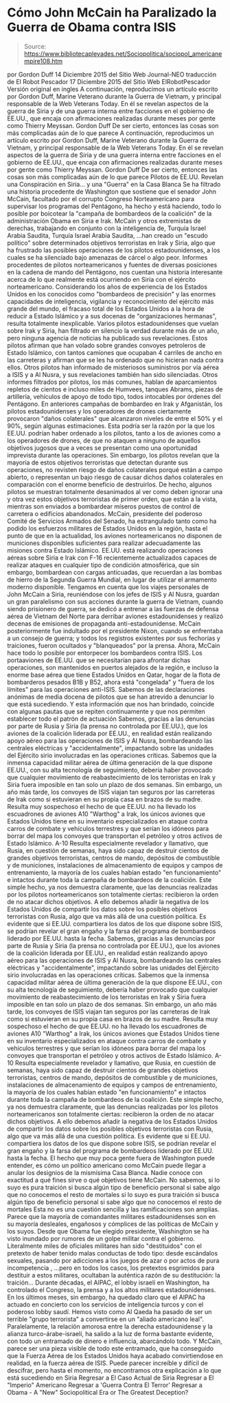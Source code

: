# Cómo John McCain ha Paralizado la Guerra de Obama contra ISIS

> Source: https://www.bibliotecapleyades.net/Sociopolitica/sociopol_americanempire108.htm

por Gordon Duff
14 Diciembre 2015
del Sitio Web Journal-NEO
traducción de El Robot Pescador
17 Diciembre 2015
del Sitio Web ElRobotPescador
Versión original en ingles
A continuación, reproducimos un artículo escrito por Gordon Duff, Marine Veterano durante la Guerra de Vietnam, y principal responsable de la Web Veterans Today. En él se revelan aspectos de la guerra de Siria y de una guerra interna entre facciones en el gobierno de EE.UU., que encaja con afirmaciones realizadas durante meses por gente como Thierry Meyssan. Gordon Duff De ser cierto, entonces las cosas son más complicadas aún de lo que parece
A continuación, reproducimos un artículo escrito por Gordon Duff, Marine Veterano durante la Guerra de Vietnam, y principal responsable de la Web Veterans Today. En él se revelan aspectos de la guerra de Siria y de una guerra interna entre facciones en el gobierno de EE.UU., que encaja con afirmaciones realizadas durante meses por gente como Thierry Meyssan.
Gordon Duff
De ser cierto, entonces las cosas son más complicadas aún de lo que parece
Pilotos de EE.UU. Revelan una Conspiración en Siria... y una "Guerra" en la Casa Blanca
Se ha filtrado una historia procedente de Washington que sostiene que el senador John McCain, facultado por el corrupto Congreso Norteamericano para supervisar los programas del Pentágono, ha hecho y está haciendo, todo lo posible por boicotear la "campaña de bombardeos de la coalición" de la administración Obama en Siria e Irak. McCain y otros extremistas de derechas, trabajando en conjunto con la inteligencia de,
Turquía Israel Arabia Saudita,
Turquía
Israel
Arabia Saudita,
...han creado un "escudo político" sobre determinados objetivos terroristas en Irak y Siria, algo que ha frustrado las posibles operaciones de los pilotos estadounidenses, a los cuales se ha silenciado bajo amenazas de cárcel o algo peor. Informes procedentes de pilotos norteamericanos y fuentes de diversas posiciones en la cadena de mando del Pentágono, nos cuentan una historia interesante acerca de lo que realmente está ocurriendo en Siria con el ejército norteamericano. Considerando los años de experiencia de los Estados Unidos en los conocidos como "bombardeos de precisión" y las enormes capacidades de inteligencia, vigilancia y reconocimiento del ejército más grande del mundo, el fracaso total de los Estados Unidos a la hora de reducir a Estado Islámico y a sus docenas de "organizaciones hermanas", resulta totalmente inexplicable.
Varios pilotos estadounidenses que vuelan sobre Irak y Siria, han filtrado en silencio la verdad durante más de un año, pero ninguna agencia de noticias ha publicado sus revelaciones.
Estos pilotos afirman que han volado sobre grandes convoyes petroleros de Estado Islámico, con tantos camiones que ocupaban 4 carriles de ancho en las carreteras y afirman que se les ha ordenado que no hicieran nada contra ellos. Otros pilotos han informado de misteriosos suministros por vía aérea a ISIS y a Al Nusra, y sus revelaciones también han sido silenciadas. Otros informes filtrados por pilotos, los más comunes, hablan de aparcamientos repletos de cientos e incluso miles de Humvees, tanques Abrams, piezas de artillería, vehículos de apoyo de todo tipo, todos intocables por órdenes del Pentágono. En anteriores campañas de bombardeo en Irak y Afganistán, los pilotos estadounidenses y los operadores de drones ciertamente provocaron "daños colaterales" que alcanzaron niveles de entre el 50% y el 90%, según algunas estimaciones.
Esta podría ser la razón por la que los EE.UU. podrían haber ordenado a los pilotos, tanto a los de aviones como a los operadores de drones, de que no ataquen a ninguno de aquellos objetivos jugosos que a veces se presentan como una oportunidad imprevista durante las operaciones.
Sin embargo, los pilotos revelan que la mayoría de estos objetivos terroristas que detectan durante sus operaciones, no revisten riesgo de daños colaterales porqué están a campo abierto, o representan un bajo riesgo de causar dichos daños colaterales en comparación con el enorme beneficio de destruirlos. De hecho, algunos pilotos se muestran totalmente desanimados al ver como deben ignorar una y otra vez estos objetivos terroristas de primer orden, que están a la vista, mientras son enviados a bombardear míseros puestos de control de carretera o edificios abandonados. McCain, presidente del poderoso Comité de Servicios Armados del Senado, ha estrangulado tanto como ha podido los esfuerzos militares de Estados Unidos en la región, hasta el punto de que en la actualidad, los aviones norteamericanos no disponen de municiones disponibles suficientes para realizar adecuadamente las misiones contra Estado Islámico.
EE.UU. está realizando operaciones aéreas sobre Siria e Irak con F-16 recientemente actualizados capaces de realizar ataques en cualquier tipo de condición atmosférica, que sin embargo, bombardean con cargas anticuadas, que recuerdan a las bombas de hierro de la Segunda Guerra Mundial, en lugar de utilizar el armamento moderno disponible. Tengamos en cuenta que los viajes personales de John McCain a Siria, reuniéndose con los jefes de ISIS y Al Nusra, guardan un gran paralelismo con sus acciones durante la guerra de Vietnam, cuando siendo prisionero de guerra, se dedicó a entrenar a las fuerzas de defensa aérea de Vietnam del Norte para derribar aviones estadounidenses y realizó decenas de emisiones de propaganda anti-estadounidense.
McCain posteriormente fue indultado por el presidente Nixon, cuando se enfrentaba a un consejo de guerra; y todos los registros existentes por sus fechorías y traiciones, fueron ocultados y "blanqueados" por la prensa.
Ahora, McCain hace todo lo posible por entorpecer los bombardeos contra ISIS.
Los portaaviones de EE.UU. que se necesitarían para afrontar dichas operaciones, son mantenidos en puertos alejados de la región, e incluso la enorme base aérea que tiene Estados Unidos en Qatar, hogar de la flota de bombarderos pesados B1B y B52, ahora está "congelada" y "fuera de los límites" para las operaciones anti-ISIS. Sabemos de las declaraciones anónimas de media docena de pilotos que se han atrevido a denunciar lo que está sucediendo. Y esta información que nos han brindado, coincide con algunas pautas que se repiten continuamente y que nos permiten establecer todo el patrón de actuación
Sabemos, gracias a las denuncias por parte de Rusia y Siria (la prensa no controlada por EE.UU.), que los aviones de la coalición liderada por EE.UU., en realidad están realizando apoyo aéreo para las operaciones de ISIS y Al Nusra, bombardeando las centrales eléctricas y "accidentalmente", impactando sobre las unidades del Ejército sirio involucradas en las operaciones críticas. Sabemos que la inmensa capacidad militar aérea de última generación de la que dispone EE.UU., con su alta tecnología de seguimiento, debería haber provocado que cualquier movimiento de reabastecimiento de los terroristas en Irak y Siria fuera imposible en tan solo un plazo de dos semanas. Sin embargo, un año más tarde, los convoyes de ISIS viajan tan seguros por las carreteras de Irak como si estuvieran en su propia casa en brazos de su madre. Resulta muy sospechoso el hecho de que EE.UU. no ha llevado los escuadrones de aviones A10 "Warthog" a Irak, los únicos aviones que Estados Unidos tiene en su inventario especializados en ataque contra carros de combate y vehículos terrestres y que serían los idóneos para borrar del mapa los convoyes que transportan el petróleo y otros activos de Estado Islámico. A-10 Resulta especialmente revelador y llamativo, que Rusia, en cuestión de semanas, haya sido capaz de destruir cientos de grandes objetivos terroristas, centros de mando, depósitos de combustible y de municiones, instalaciones de almacenamiento de equipos y campos de entrenamiento, la mayoría de los cuales habían estado "en funcionamiento" e intactos durante toda la campaña de bombardeos de la coalición. Este simple hecho, ya nos demuestra claramente, que las denuncias realizadas por los pilotos norteamericanos son totalmente ciertas: recibieron la orden de no atacar dichos objetivos. A ello debemos añadir la negativa de los Estados Unidos de compartir los datos sobre los posibles objetivos terroristas con Rusia, algo que va más allá de una cuestión política. Es evidente que si EE.UU. compartiera los datos de los que dispone sobre ISIS, se podrían revelar el gran engaño y la farsa del programa de bombardeos liderado por EE.UU. hasta la fecha.
Sabemos, gracias a las denuncias por parte de Rusia y Siria (la prensa no controlada por EE.UU.), que los aviones de la coalición liderada por EE.UU., en realidad están realizando apoyo aéreo para las operaciones de ISIS y Al Nusra, bombardeando las centrales eléctricas y "accidentalmente", impactando sobre las unidades del Ejército sirio involucradas en las operaciones críticas.
Sabemos que la inmensa capacidad militar aérea de última generación de la que dispone EE.UU., con su alta tecnología de seguimiento, debería haber provocado que cualquier movimiento de reabastecimiento de los terroristas en Irak y Siria fuera imposible en tan solo un plazo de dos semanas.
Sin embargo, un año más tarde, los convoyes de ISIS viajan tan seguros por las carreteras de Irak como si estuvieran en su propia casa en brazos de su madre.
Resulta muy sospechoso el hecho de que EE.UU. no ha llevado los escuadrones de aviones A10 "Warthog" a Irak, los únicos aviones que Estados Unidos tiene en su inventario especializados en ataque contra carros de combate y vehículos terrestres y que serían los idóneos para borrar del mapa los convoyes que transportan el petróleo y otros activos de Estado Islámico.
A-10
Resulta especialmente revelador y llamativo, que Rusia, en cuestión de semanas, haya sido capaz de destruir cientos de grandes objetivos terroristas, centros de mando, depósitos de combustible y de municiones, instalaciones de almacenamiento de equipos y campos de entrenamiento, la mayoría de los cuales habían estado "en funcionamiento" e intactos durante toda la campaña de bombardeos de la coalición.
Este simple hecho, ya nos demuestra claramente, que las denuncias realizadas por los pilotos norteamericanos son totalmente ciertas: recibieron la orden de no atacar dichos objetivos.
A ello debemos añadir la negativa de los Estados Unidos de compartir los datos sobre los posibles objetivos terroristas con Rusia, algo que va más allá de una cuestión política.
Es evidente que si EE.UU. compartiera los datos de los que dispone sobre ISIS, se podrían revelar el gran engaño y la farsa del programa de bombardeos liderado por EE.UU. hasta la fecha.
El hecho que muy poca gente fuera de Washington puede entender, es cómo un político americano como McCain puede llegar a anular los designios de la mismísima Casa Blanca. Nadie conoce con exactitud a qué fines sirve o qué objetivos tiene McCain.
No sabemos,
si lo suyo es pura traición si busca algún tipo de beneficio personal si sabe algo que no conocemos el resto de mortales
si lo suyo es pura traición
si busca algún tipo de beneficio personal
si sabe algo que no conocemos el resto de mortales
Esta no es una cuestión sencilla y las ramificaciones son amplias.
Parece que la mayoría de comandantes militares estadounidenses son en su mayoría desleales, engañosos y cómplices de las políticas de McCain y los suyos. Desde que Obama fue elegido presidente, Washington se ha visto inundado por rumores de un golpe militar contra el gobierno.
Literalmente miles de oficiales militares han sido "destituidos" con el pretexto de haber tenido malas conductas de todo tipo:
desde escándalos sexuales, pasando por adicciones a los juegos de azar o por actos de pura incompetencia ,
...pero en todos los casos, los pretextos esgrimidos para destituir a estos militares, ocultaban la auténtica razón de su destitución:
la traición...
Durante décadas, el AIPAC, el lobby israelí en Washington, ha controlado el Congreso, la prensa y a los altos militares estadounidenses.
En los últimos meses, sin embargo, ha quedado claro que el AIPAC ha actuado en concierto con los servicios de inteligencia turcos y con el poderoso lobby saudí.
Hemos visto como Al Qaeda ha pasado de ser un terrible "grupo terrorista" a convertirse en un "aliado americano leal".
Paralelamente, la relación amorosa entre la derecha estadounidense y la alianza turco-árabe-israelí, ha salido a la luz de forma bastante evidente, con todo un entramado de dinero e influencia, abarcándolo todo. Y McCain, parece ser una pieza visible de todo este entramado, que ha conseguido que la Fuerza Aérea de los Estados Unidos haya acabado convirtiendose en realidad, en la fuerza aérea de ISIS. Puede parecer increíble y difícil de descifrar, pero hasta el momento, no encontramos otra explicación a lo que está sucediendo en Siria
Regresar a El Caso Actual de Siria
Regresar a El "Imperio" Americano
Regresar a 'Guerra Contra El Terror'
Regresar a Obama - A "New" Sociopolitical Era or The Greatest Deception?
